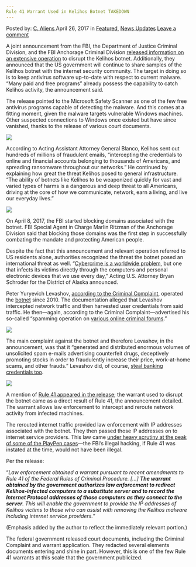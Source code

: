 ```yaml
---
Rule 41 Warrant Used in Kelihos Botnet TAKEDOWN
---
```

<article class="post-listing post-19399 post type-post status-publish format-standard has-post-thumbnail hentry  tag-3910 tag-botnet tag-kelihos tag-rule tag-takedown tag-warrant">
    <div class="post-inner">
        <span>Posted by: <a href="https://www.deepdotweb.com/author/caliens/" title="">C. Aliens </a></span>
    <span>April 26, 2017</span>
    <span>in <a href="https://www.deepdotweb.com/category/deepdot-news/" rel="category tag">Featured</a>, <a href="https://www.deepdotweb.com/category/news-updates/" rel="category tag">News Updates</a></span>
    <span><a href="https://www.deepdotweb.com/2017/04/26/rule-41-warrant-used-kelihos-botnet-takedown/#respond">Leave a comment</a></span>
    </p>
    <div class="clear"></div>
    <div class="entry">
    <p>A joint announcement from the FBI, the Department of Justice Criminal Division, and the FBI Anchorage Criminal Division <a href="https://www.justice.gov/opa/pr/justice-department-announces-actions-dismantle-kelihos-botnet-0">released information on an extensive operation</a> to disrupt the Kelihos botnet. Additionally, they announced that the US government will continue to share samples of the Kelihos botnet with the internet security community. The target in doing so is to keep antivirus software up-to-date with respect to current malware. “Many paid and free programs” already possess the capability to catch Kelihos activity, the announcement said.</p>
    <p>The release pointed to the Microsoft Safety Scanner as one of the few free antivirus programs capable of detecting the malware. And this comes at a fitting moment, given the malware targets vulnerable Windows machines. Other suspected connections to Windows once existed but have since vanished, thanks to the release of various court documents.</p>
    <p><img class="wp-image-19407 aligncenter" src="https://www.deepdotweb.com/wp-content/uploads/2017/04/word-image-41.jpeg" srcset="https://www.deepdotweb.com/wp-content/uploads/2017/04/word-image-41.jpeg 700w, https://www.deepdotweb.com/wp-content/uploads/2017/04/word-image-41-300x187.jpeg 300w" sizes="(max-width: 700px) 100vw, 700px" /></p>
    <p>According to Acting Assistant Attorney General Blanco, Kelihos sent out hundreds of millions of fraudulent emails, “intercepting the credentials to online and financial accounts belonging to thousands of Americans, and spreading ransomware throughout our networks.” He continued by explaining how great the threat Kelihos posed to general infrastructure. “The ability of botnets like Kelihos to be weaponized quickly for vast and varied types of harms is a dangerous and deep threat to all Americans, driving at the core of how we communicate, network, earn a living, and live our everyday lives.”</p>
    <p><img class="wp-image-19408 aligncenter" src="https://www.deepdotweb.com/wp-content/uploads/2017/04/word-image-101.png" srcset="https://www.deepdotweb.com/wp-content/uploads/2017/04/word-image-101.png 817w, https://www.deepdotweb.com/wp-content/uploads/2017/04/word-image-101-300x184.png 300w" sizes="(max-width: 817px) 100vw, 817px" /></p>
    <p>On April 8, 2017, the FBI started blocking domains associated with the botnet. FBI Special Agent in Charge Marlin Ritzman of the Anchorage Division said that blocking those domains was the first step in successfully combating the mandate and protecting American people.</p>
    <p>Despite the fact that this announcement and relevant operation referred to US residents alone, authorities recognized the threat the botnet posed an international threat as well. “<a href="https://www.deepdotweb.com/tag/cyber/">Cybercrime is a worldwide problem</a>, but one that infects its victims directly through the computers and personal electronic devices that we use every day,” Acting U.S. Attorney Bryan Schroder for the District of Alaska announced.</p>
    <p>Peter Yuryevich Levashov, <a href="https://www.scribd.com/document/344956824/Kelihos-Botnet-Criminal-Complaint">according to the Criminal Complaint</a>, operated the <a href="https://www.deepdotweb.com/?s=Botnet">botnet</a> since 2010. The documentation alleged that Levashov intercepted network traffic and then harvested user credentials from said traffic. He then—again, according to the Criminal Complaint—advertised his so-called “spamming operation on <a href="https://www.deepdotweb.com/marketplace-directory/categories/top-markets/">various online criminal forums</a>.”</p>
    <p><img class="wp-image-19409 aligncenter" src="https://www.deepdotweb.com/wp-content/uploads/2017/04/word-image-102.png" srcset="https://www.deepdotweb.com/wp-content/uploads/2017/04/word-image-102.png 752w, https://www.deepdotweb.com/wp-content/uploads/2017/04/word-image-102-300x116.png 300w" sizes="(max-width: 752px) 100vw, 752px" /></p>
    <p>The main complaint against the botnet and therefore Levashov, in the announcement, was that it “generated and distributed enormous volumes of unsolicited spam e-mails advertising counterfeit drugs, deceptively promoting stocks in order to fraudulently increase their price, work-at-home scams, and other frauds.” Levashov did, of course, <a href="https://www.scribd.com/document/344956461/Kelihos-Botnet-Memorandum-of-Law-in-Support-of-Cause">steal banking credentials too</a>.</p>
    <p><img class="wp-image-19410 aligncenter" src="https://www.deepdotweb.com/wp-content/uploads/2017/04/word-image-103.png" srcset="https://www.deepdotweb.com/wp-content/uploads/2017/04/word-image-103.png 896w, https://www.deepdotweb.com/wp-content/uploads/2017/04/word-image-103-300x90.png 300w" sizes="(max-width: 896px) 100vw, 896px" /></p>
    <p>A mention of <a href="https://www.scribd.com/document/344956625/Kelihos-Botnet-Search-Warrant-Application-and-Affidavit">Rule 41 appeared in the release</a>; the warrant used to disrupt the botnet came as a direct result of Rule 41, the announcement detailed. The warrant allows law enforcement to intercept and reroute network activity from infected machines.</p>
    <p>The rerouted internet traffic provided law enforcement with IP addresses associated with the botnet. They then passed those IP addresses on to internet service providers. This law came <a href="https://www.deepdotweb.com/2016/12/19/department-justice-plans-new-laws-just-like-rule-41-international-cybersecurity/">under heavy scrutiny at the peak of some of the PlayPen cases</a>—the FBI&#8217;s illegal hacking, if Rule 41 was instated at the time, would not have been illegal.</p>
    <p>Per the release:</p>
    <p>“<em>Law enforcement obtained a warrant pursuant to recent amendments to Rule 41 of the Federal Rules of Criminal Procedure. [&#8230;] </em><strong><em>The warrant obtained by the government authorizes law enforcement to redirect Kelihos-infected computers to a substitute server and to record the Internet Protocol addresses of those computers as they connect to the server</em></strong><em>. This will enable the government to provide the IP addresses of Kelihos victims to those who can assist with removing the Kelihos malware including internet service providers.</em>”</p>
    <p>(Emphasis added by the author to reflect the immediately relevant portion.)</p>
    <p>The federal government released court documents, including the Criminal Complaint and warrant application. They redacted several elements documents entering and shine in part. However, this is one of the few Rule 41 warrants at this scale that the government publicized.</p>
    </div>
    <span style="display:none"><a href="https://www.deepdotweb.com/tag/41/" rel="tag">41</a> <a href="https://www.deepdotweb.com/tag/botnet/" rel="tag">botnet</a> <a href="https://www.deepdotweb.com/tag/kelihos/" rel="tag">kelihos</a> <a href="https://www.deepdotweb.com/tag/rule/" rel="tag">rule</a> <a href="https://www.deepdotweb.com/tag/takedown/" rel="tag">takedown</a> <a href="https://www.deepdotweb.com/tag/warrant/" rel="tag">warrant</a></span> <span style="display:none" class="updated">2017-04-26</span>
    <div style="display:none" class="vcard author" itemprop="author" itemscope itemtype="http://schema.org/Person"><strong class="fn" itemprop="name"><a href="https://www.deepdotweb.com/author/caliens/" title="Posts by C. Aliens" rel="author">C. Aliens</a></strong></div>
    </div>
</article>

